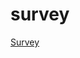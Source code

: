 # survey

[Survey](https://docs.google.com/forms/d/e/1FAIpQLScluDSKjQlpVtInPK07pJ4gyqGSwWz5Zmyy5Dq0GJDdnpFWRg/viewform)

